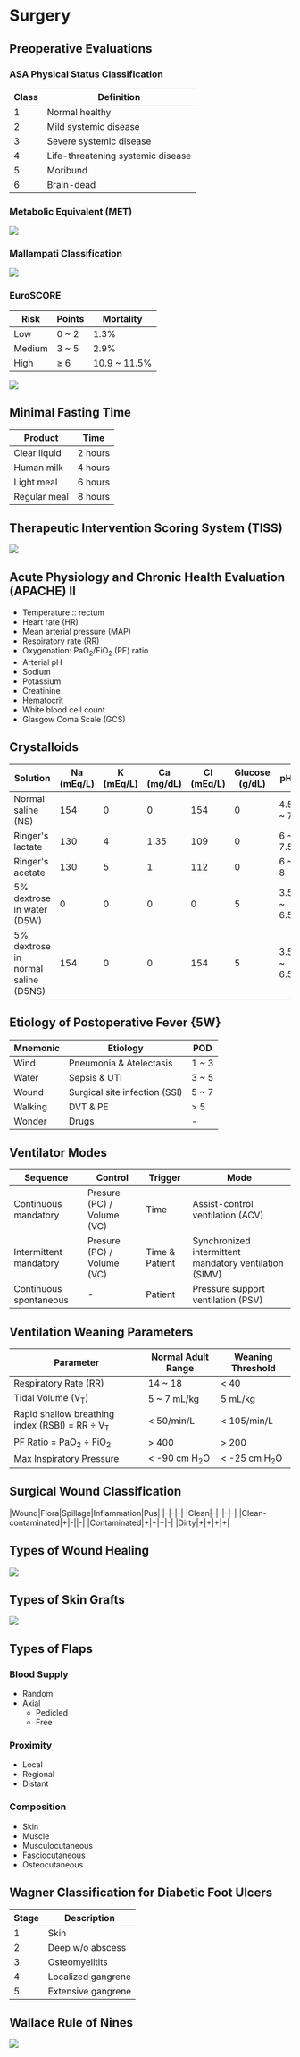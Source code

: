# Surgery

## Preoperative Evaluations

### ASA Physical Status Classification

|Class|Definition|
|-|-|
|1|Normal healthy|
|2|Mild systemic disease|
|3|Severe systemic disease|
|4|Life-threatening systemic disease|
|5|Moribund|
|6|Brain-dead|

### Metabolic Equivalent (MET)

![](../Figures/Metabolic%20Equivalent%20(MET).jpg)

### Mallampati Classification

![](../Figures/Mallampati%20Classification.jpg)

### EuroSCORE

|Risk|Points|Mortality|
|-|-|-|
|Low|0 ~ 2|1.3%|
|Medium|3 ~ 5|2.9%|
|High|≥ 6|10.9 ~ 11.5%|

![](../Figures/EuroSCORE.png)

## Minimal Fasting Time

|Product|Time|
|-|-|
|Clear liquid|2 hours|
|Human milk|4 hours|
|Light meal|6 hours|
|Regular meal|8 hours|

## Therapeutic Intervention Scoring System (TISS)

![](../Figures/Therapeutic%20Intervention%20Scoring%20System%20(TISS).png)

## Acute Physiology and Chronic Health Evaluation (APACHE) II

- Temperature :: rectum
- Heart rate (HR)
- Mean arterial pressure (MAP)
- Respiratory rate (RR)
- Oxygenation: PaO<sub>2</sub>/FiO<sub>2</sub> (PF) ratio
- Arterial pH
- Sodium
- Potassium
- Creatinine
- Hematocrit
- White blood cell count
- Glasgow Coma Scale (GCS)

## Crystalloids

|Solution|Na (mEq/L)|K (mEq/L)|Ca (mg/dL)|Cl (mEq/L)|Glucose (g/dL)|pH|
|-|-|-|-|-|-|-|
|Normal saline (NS)|154|0|0|154|0|4.5 ~ 7|
|Ringer's lactate|130|4|1.35|109|0|6 ~ 7.5|
|Ringer's acetate|130|5|1|112|0|6 ~ 8|
|5% dextrose in water (D5W)|0|0|0|0|5|3.5 ~ 6.5|
|5% dextrose in normal saline (D5NS)|154|0|0|154|5|3.5 ~ 6.5|

## Etiology of Postoperative Fever {5W}

|Mnemonic|Etiology|POD|
|-|-|-|
|Wind|Pneumonia & Atelectasis|1 ~ 3|
|Water|Sepsis & UTI|3 ~ 5|
|Wound|Surgical site infection (SSI)|5 ~ 7|
|Walking|DVT & PE|> 5|
|Wonder|Drugs|-|

## Ventilator Modes

|Sequence|Control|Trigger|Mode|
|-|-|-|-|
|Continuous mandatory|Presure (PC) / Volume (VC)|Time|Assist-control ventilation (ACV)|
|Intermittent mandatory|Presure (PC) / Volume (VC)|Time & Patient|Synchronized intermittent mandatory ventilation (SIMV)|
|Continuous spontaneous|-|Patient|Pressure support ventilation (PSV)|

## Ventilation Weaning Parameters

|Parameter|Normal Adult Range|Weaning Threshold|
|-|-|-|
|Respiratory Rate (RR)|14 ~ 18|< 40|
|Tidal Volume (V<sub>T</sub>)|5 ~ 7 mL/kg|5 mL/kg|
|Rapid shallow breathing index (RSBI) = RR ÷ V<sub>T</sub>|< 50/min/L|< 105/min/L|
|PF Ratio = PaO<sub>2</sub> ÷ FiO<sub>2</sub>|> 400|> 200|
|Max Inspiratory Pressure|< -90 cm H<sub>2</sub>O|< -25 cm H<sub>2</sub>O|

## Surgical Wound Classification

|Wound|Flora|Spillage|Inflammation|Pus|
|-|-|-|
|Clean|-|-|-|-|
|Clean-contaminated|+|-||-|
|Contaminated|+|+|+|-|
|Dirty|+|+|+|+|

## Types of Wound Healing

![](../Figures/Wound%20Healing.jpg)

## Types of Skin Grafts

![](../Figures/Skin%20Grafts.jpg)

## Types of Flaps

### Blood Supply

- Random
- Axial
	- Pedicled
	- Free

### Proximity

- Local
- Regional
- Distant

### Composition

- Skin
- Muscle
- Musculocutaneous
- Fasciocutaneous
- Osteocutaneous

## Wagner Classification for Diabetic Foot Ulcers

|Stage|Description|
|-|-|
|1|Skin|
|2|Deep w/o abscess|
|3|Osteomyelitits|
|4|Localized gangrene|
|5|Extensive gangrene|

## Wallace Rule of Nines

![](../Figures/Wallace%20Rule%20of%20Nines.jpg)
